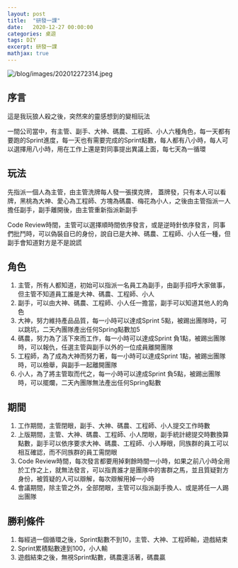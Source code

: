 ```yaml
---
layout: post
title:  "研發一課"
date:   2020-12-27 00:00:00
categories: 桌遊
tags: DIY
excerpt: 研發一課
mathjax: true
---
```


![/blog/images/202012272314.jpeg](/blog/images/202012272314.jpeg)

## 序言

這是我玩狼人殺之後，突然來的靈感想到的變相玩法

一間公司當中，有主管、副手、大神、碼農、工程師、小人六種角色，每一天都有要跑的Sprint進度，每一天也有需要完成的Sprint點數，每人都有八小時，每人可以選擇用八小時，用在工作上還是對同事提出異議上面，每七天為一循環

## 玩法
先指派一個人為主管，由主管洗牌每人發一張撲克牌， 蓋牌發，只有本人可以看牌，黑桃為大神、愛心為工程師、方塊為碼農、梅花為小人，之後由主管指派一人擔任副手，副手離開後，由主管重新指派新副手

Code Review時間，主管可以選擇順時間依序發言，或是逆時針依序發言，同事們批鬥時，可以偽裝自已的身份，說自已是大神、碼農、工程師、小人任一種，但副手會知道對方是不是說謊

## 角色
1. 主管，所有人都知道，初始可以指派一名員工為副手，由副手招呼大家做事，但主管不知道員工誰是大神、碼農、工程師、小人
2. 副手，可以由大神、碼農、工程師、小人任一擔當，副手可以知道其他人的角色
3. 大神，努力維持產品品質，每一小時可以達成Sprint 5點，被踢出團隊時，可以跳坑，二天內團隊產出任何Spring點數加5
4. 碼農，努力為了活下來而工作，每一小時可以達成Sprint 負1點，被踢出團隊時，可以報仇，任選主管與副手以外的一位成員離開團隊
5. 工程師，為了成為大神而努力著，每一小時可以達成Sprint 1點，被踢出團隊時，可以檢舉，與副手一起離開團隊
6. 小人，為了將主管取而代之，每一小時可以達成Sprint 負5點，被踢出團隊時，可以擺爛，二天內團隊無法產出任何Spring點數

## 期間
1. 工作期間，主管閉眼，副手、大神、碼農、工程師、小人提交工作時數
2. 上版期間，主管、大神、碼農、工程師、小人閉眼，副手統計總提交時數換算點數，副手可以依序要求大神、碼農、工程師、小人睜眼，同族群的員工可以相互確認，而不同族群的員工需閉眼
3. Code Review時間，每次發言都要用掉剩餘時間一小時，如果之前八小時全用於工作之上，就無法發言，可以指責誰才是團隊中的害群之馬，並且質疑對方身份，被質疑的人可以辯解，每次辯解用掉一小時
4. 會議期間，除主管之外，全部閉眼，主管可以指派副手換人、或是將任一人踢出團隊

## 勝利條件
1. 每經過一個循環之後，Sprint點數不到10，主管、大神、工程師輸，遊戲結束
2. Sprint累積點數達到100，小人輸
3. 遊戲結束之後，無視Sprint點數，碼農還活著，碼農贏

